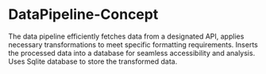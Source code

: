 # DataPipeline-Concept
The data pipeline efficiently fetches data from a designated API, applies necessary transformations to meet specific formatting requirements.
Inserts the processed data into a database for seamless accessibility and analysis. Uses Sqlite database to store the transformed data.
